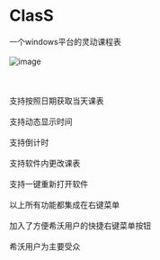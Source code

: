 # ClasS
一个windows平台的灵动课程表<br/><br/>
![image](https://github.com/WWNNL/ClasS/assets/111435336/ccbf02c3-8b5f-4834-8f3b-2c0ada709215)<br/><br/>
<br/><br/>
支持按照日期获取当天课表<br/><br/>
支持动态显示时间<br/><br/>
支持倒计时<br/><br/>
支持软件内更改课表<br/><br/>
支持一键重新打开软件<br/><br/>
以上所有功能都集成在右键菜单<br/><br/>
加入了方便希沃用户的快捷右键菜单按钮<br/><br/>
希沃用户为主要受众<br/><br/>
